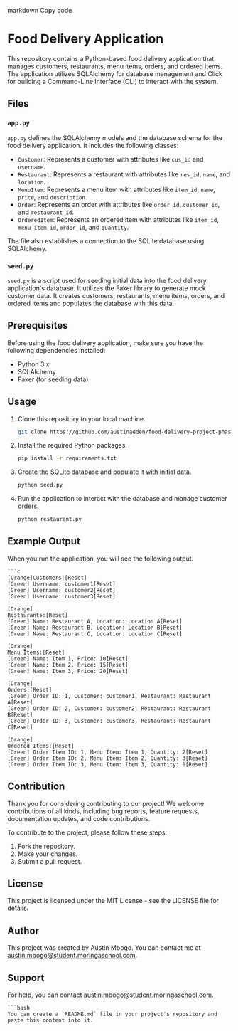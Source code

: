 markdown
Copy code
# Food Delivery Application

This repository contains a Python-based food delivery application that manages customers, restaurants, menu items, orders, and ordered items. The application utilizes SQLAlchemy for database management and Click for building a Command-Line Interface (CLI) to interact with the system.

## Files

### `app.py`

`app.py` defines the SQLAlchemy models and the database schema for the food delivery application. It includes the following classes:

- `Customer`: Represents a customer with attributes like `cus_id` and `username`.
- `Restaurant`: Represents a restaurant with attributes like `res_id`, `name`, and `location`.
- `MenuItem`: Represents a menu item with attributes like `item_id`, `name`, `price`, and `description`.
- `Order`: Represents an order with attributes like `order_id`, `customer_id`, and `restaurant_id`.
- `OrderedItem`: Represents an ordered item with attributes like `item_id`, `menu_item_id`, `order_id`, and `quantity`.

The file also establishes a connection to the SQLite database using SQLAlchemy.

### `seed.py`

`seed.py` is a script used for seeding initial data into the food delivery application's database. It utilizes the Faker library to generate mock customer data. It creates customers, restaurants, menu items, orders, and ordered items and populates the database with this data.

## Prerequisites

Before using the food delivery application, make sure you have the following dependencies installed:

- Python 3.x
- SQLAlchemy
- Faker (for seeding data)

## Usage

1. Clone this repository to your local machine.

   ```bash
   git clone https://github.com/austinaeden/food-delivery-project-phase3.git

2. Install the required Python packages.

    ```bash
    pip install -r requirements.txt

3. Create the SQLite database and populate it with initial data.

    ```bash
    python seed.py

4. Run the application to interact with the database and manage customer orders.

    ```bash
    python restaurant.py

## Example Output
When you run the application, you will see the following output.

    ```c
    [Orange]Customers:[Reset]
    [Green] Username: customer1[Reset]
    [Green] Username: customer2[Reset]
    [Green] Username: customer3[Reset]

    [Orange]
    Restaurants:[Reset]
    [Green] Name: Restaurant A, Location: Location A[Reset]
    [Green] Name: Restaurant B, Location: Location B[Reset]
    [Green] Name: Restaurant C, Location: Location C[Reset]

    [Orange]
    Menu Items:[Reset]
    [Green] Name: Item 1, Price: 10[Reset]
    [Green] Name: Item 2, Price: 15[Reset]
    [Green] Name: Item 3, Price: 20[Reset]

    [Orange]
    Orders:[Reset]
    [Green] Order ID: 1, Customer: customer1, Restaurant: Restaurant A[Reset]
    [Green] Order ID: 2, Customer: customer2, Restaurant: Restaurant B[Reset]
    [Green] Order ID: 3, Customer: customer3, Restaurant: Restaurant C[Reset]

    [Orange]
    Ordered Items:[Reset]
    [Green] Order Item ID: 1, Menu Item: Item 1, Quantity: 2[Reset]
    [Green] Order Item ID: 2, Menu Item: Item 2, Quantity: 3[Reset]
    [Green] Order Item ID: 3, Menu Item: Item 3, Quantity: 1[Reset]


## Contribution
Thank you for considering contributing to our project! We welcome contributions of all kinds, including bug reports, feature requests, documentation updates, and code contributions.

To contribute to the project, please follow these steps:

1. Fork the repository.
2. Make your changes.
3. Submit a pull request.

## License
This project is licensed under the MIT License - see the LICENSE file for details.

## Author
This project was created by Austin Mbogo. You can contact me at austin.mbogo@student.moringaschool.com.

## Support
For help, you can contact austin.mbogo@student.moringaschool.com.

    ```bash
    You can create a `README.md` file in your project's repository and paste this content into it.
